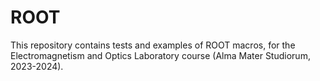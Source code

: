 # ROOT

This repository contains tests and examples of ROOT macros, for the Electromagnetism and Optics Laboratory course (Alma Mater Studiorum, 2023-2024).
